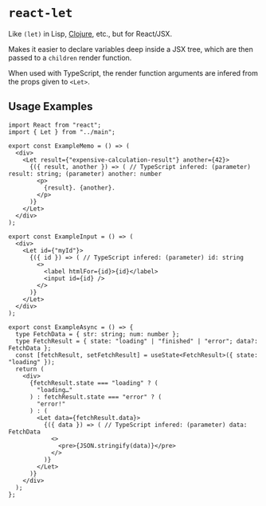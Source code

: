 # `react-let`

Like `(let)` in Lisp, [Clojure](https://clojuredocs.org/clojure.core/let), etc., but for React/JSX.

Makes it easier to declare variables deep inside a JSX tree,
which are then passed to a `children` render function.

When used with TypeScript, the render function arguments are infered from the props given to `<Let>`.

## Usage Examples

```tsx
import React from "react";
import { Let } from "../main";

export const ExampleMemo = () => (
  <div>
    <Let result={"expensive-calculation-result"} another={42}>
      {({ result, another }) => ( // TypeScript infered: (parameter) result: string; (parameter) another: number
        <p>
          {result}. {another}.
        </p>
      )}
    </Let>
  </div>
);

export const ExampleInput = () => (
  <div>
    <Let id={"myId"}>
      {({ id }) => ( // TypeScript infered: (parameter) id: string
        <>
          <label htmlFor={id}>{id}</label>
          <input id={id} />
        </>
      )}
    </Let>
  </div>
);

export const ExampleAsync = () => {
  type FetchData = { str: string; num: number };
  type FetchResult = { state: "loading" | "finished" | "error"; data?: FetchData };
  const [fetchResult, setFetchResult] = useState<FetchResult>({ state: "loading" });
  return (
    <div>
      {fetchResult.state === "loading" ? (
        "loading…"
      ) : fetchResult.state === "error" ? (
        "error!"
      ) : (
        <Let data={fetchResult.data}>
          {({ data }) => ( // TypeScript infered: (parameter) data: FetchData
            <>
              <pre>{JSON.stringify(data)}</pre>
            </>
          )}
        </Let>
      )}
    </div>
  );
};
```
